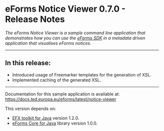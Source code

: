 # eForms Notice Viewer 0.7.0 - Release Notes

_The eForms Notice Viewer is a sample command line application that demonstrates how you can use the [eForms SDK](https://github.com/OP-TED/eForms-SDK) in a metadata driven application that visualises eForms notices._

---
## In this release:

* Introduced usage of Freemarker templates for the generation of XSL.
* Implemented caching of the generated XSL.

--- 

Documentation for this sample application is available at: https://docs.ted.europa.eu/eforms/latest/notice-viewer

This version depends on:
 - [EFX toolkit for Java](https://github.com/OP-TED/efx-toolkit-java) version 1.2.0.
 - [eForms Core for Java](https://github.com/OP-TED/eforms-core-java) library version 1.0.0.
